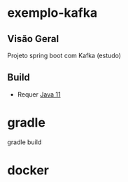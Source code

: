 # exemplo-kafka

## Visão Geral

Projeto spring boot com Kafka (estudo)

## Build
* Requer [Java 11](https://www.oracle.com/java/technologies/javase-jdk11-downloads.html)

# gradle
gradle build

# docker
	

